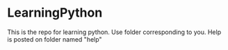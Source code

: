 # LearningPython
This is the repo for learning python. Use folder corresponding to you. Help is posted on folder named "help"
